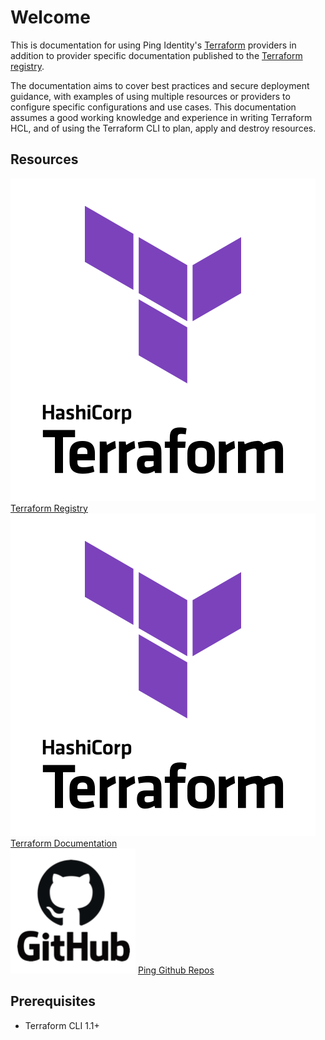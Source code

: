# Welcome

This is documentation for using Ping Identity's [Terraform](https://www.terraform.io/) providers in addition to provider specific documentation published to the [Terraform registry](https://registry.terraform.io/namespaces/pingidentity).

The documentation aims to cover best practices and secure deployment guidance, with examples of using multiple resources or providers to configure specific configurations and use cases.  This documentation assumes a good working knowledge and experience in writing Terraform HCL, and of using the Terraform CLI to plan, apply and destroy resources.

## Resources

<div class="banner" onclick="window.open('https://registry.terraform.io/namespaces/pingidentity','');">
    <img class="assets" src="img/logos/tf-logo.svg"/>
    <span class="caption">
        <a class="assetlinks" href="https://registry.terraform.io/namespaces/pingidentity" target=”_blank”>Terraform Registry</a>
    </span>
</div>
<div class="banner" onclick="window.open('https://developer.hashicorp.com/terraform/docs','');">
    <img class="assets" src="img/logos/tf-logo.svg" />
    <span class="caption">
        <a class="assetlinks" href="https://developer.hashicorp.com/terraform/docs" target=”_blank”>Terraform Documentation</a>
    </span>
</div>
<div class="banner" onclick="window.open('https://github.com/pingidentity?q=terraform&type=all&language=&sort=','');">
    <img class="assets" src="img/logos/github.png"/>
    <span class="caption">
        <a class="assetlinks" href="https://github.com/pingidentity?q=terraform&type=all&language=&sort=" target=”_blank”>Ping Github Repos</a>
    </span>
</div>

## Prerequisites

* Terraform CLI 1.1+
